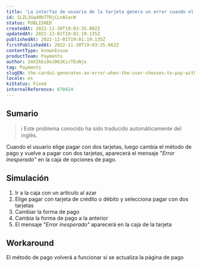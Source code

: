 ```yaml
---
title: 'La interfaz de usuario de la tarjeta genera un error cuando el usuario elige pagar con dos tarjetas, cambia el método de pago y vuelve al pago con dos tarjetas'
id: 1LZL3Gq40b7TRjCLnASacW
status: PUBLISHED
createdAt: 2022-11-30T19:03:35.002Z
updatedAt: 2022-12-01T19:01:19.135Z
publishedAt: 2022-12-01T19:01:19.135Z
firstPublishedAt: 2022-11-30T19:03:35.662Z
contentType: knownIssue
productTeam: Payments
author: 2mXZkbi0oi061KicTExNjo
tag: Payments
slugEN: the-cardui-generates-an-error-when-the-user-chooses-to-pay-with-two-cards-changes-the-payment-method-and-returns-to-the-payment-with-two-cards
locale: es
kiStatus: Fixed
internalReference: 670424
---
```


## Sumario

>ℹ️ Este problema conocido ha sido traducido automáticamente del inglés.


Cuando el usuario elige pagar con dos tarjetas, luego cambia el método de pago y vuelve a pagar con dos tarjetas, aparecerá el mensaje "_Error inesperado"_ en la caja de opciones de pago.


##

## Simulación



1. Ir a la caja con un artículo al azar
2. Elige pagar con tarjeta de crédito o débito y selecciona pagar con dos tarjetas
3. Cambiar la forma de pago
4. Cambia la forma de pago a la anterior
5. El mensaje "_Error inesperado"_ aparecerá en la caja de la tarjeta


##

## Workaround


El método de pago volverá a funcionar si se actualiza la página de pago

